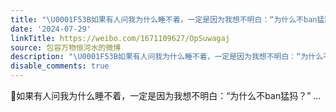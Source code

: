 ```yaml
---
title: "\U0001F53B如果有人问我为什么睡不着，一定是因为我想不明白：“为什么不ban猛犸？”"
date: '2024-07-29'
linkTitle: https://weibo.com/1671109627/OpSuwagaj
source: 包容万物恒河水的微博
description: "\U0001F53B如果有人问我为什么睡不着，一定是因为我想不明白：“为什么不ban猛犸？”  ..."
disable_comments: true
---
```

🔻如果有人问我为什么睡不着，一定是因为我想不明白：“为什么不ban猛犸？”  ...